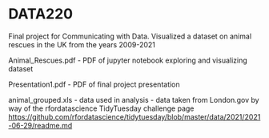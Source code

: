 # DATA220
Final project for Communicating with Data. Visualized a dataset on animal rescues in the UK from the years 2009-2021


Animal_Rescues.pdf - PDF of jupyter notebook exploring and visualizing dataset

Presentation1.pdf - PDF of final project presentation

animal_grouped.xls - data used in analysis - data taken from London.gov by way of the rfordatascience TidyTuesday challenge page https://github.com/rfordatascience/tidytuesday/blob/master/data/2021/2021-06-29/readme.md

